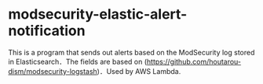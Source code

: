 # modsecurity-elastic-alert-notification

This is a program that sends out alerts based on the ModSecurity log stored in Elasticsearch．The fields are based on (https://github.com/houtarou-dism/modsecurity-logstash)．Used by AWS Lambda.
